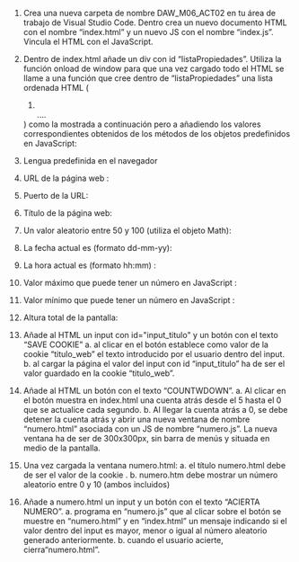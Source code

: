 1.	Crea una nueva carpeta de nombre DAW_M06_ACT02 en tu área de trabajo de Visual Studio Code. Dentro crea un nuevo documento  HTML con el nombre “index.html” y un nuevo JS con el nombre “index.js”.  Vincula el HTML con el JavaScript.
2.	Dentro de index.html añade un div con id “listaPropiedades”. Utiliza la función onload de window para que una vez cargado todo el HTML se llame a una función que cree dentro de “listaPropiedades” una lista ordenada HTML ( <OL> <LI></LI> .... </OL>) como la mostrada a continuación pero a añadiendo los valores correspondientes  obtenidos de los métodos de los objetos predefinidos en JavaScript:
  1.	Lengua predefinida en el navegador
  2.	URL de la página web :
  3.	Puerto de la URL:
  4.	Título de la página web:
  5.	Un valor aleatorio entre 50 y 100 (utiliza el objeto Math):
  6.	La fecha actual es (formato dd-mm-yy): 
  7.	La hora actual es (formato hh:mm) : 
  8.	Valor máximo que puede tener un número en JavaScript :
  9.	Valor mínimo que puede tener un número en JavaScript :
  10.	Altura total de la pantalla:

3.	Añade al HTML un input con id="input_titulo" y un botón con el texto “SAVE COOKIE”
  a.	al clicar en el botón establece como valor de la cookie “titulo_web” el texto introducido por el usuario dentro del input. 
  b.	al cargar la página el valor del input con id “input_titulo” ha de ser el valor guardado en la cookie “titulo_web”.
4.	Añade al HTML un botón con el texto “COUNTWDOWN”.
  a.	 Al clicar en el botón muestra en index.html una cuenta atrás desde el 5 hasta el 0 que se actualice cada segundo. 
  b.	Al llegar la cuenta atrás a 0, se debe detener la cuenta atrás y abrir una nueva ventana de nombre “numero.html” asociada con un JS de nombre “numero.js”. La nueva ventana ha de ser de 300x300px, sin barra de menús y situada en medio de la pantalla. 
5.	Una vez cargada la ventana numero.html:
  a.	el título numero.html debe  de ser el valor de la cookie .
  b.	 numero.htm debe mostrar un número aleatorio entre 0 y 10 (ambos incluidos) 
6.	Añade a numero.html un input y un botón con el texto “ACIERTA NUMERO”.
  a.	programa en “numero.js” que al clicar sobre el botón se muestre en “numero.html” y en “index.html” un mensaje indicando si el valor dentro del input es mayor, menor o igual al número aleatorio generado anteriormente. 
  b.	cuando el usuario acierte, cierra“numero.html”.

